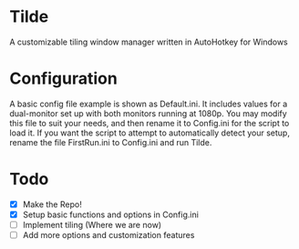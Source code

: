 Tilde
=====

A customizable tiling window manager written in AutoHotkey for Windows

Configuration
=====
A basic config file example is shown as Default.ini. It includes values for a dual-monitor set up with both monitors running at 1080p. You may modify this file to suit your needs, and then rename it to Config.ini for the script to load it. If you want the script to attempt to automatically detect your setup, rename the file FirstRun.ini to Config.ini and run Tilde.

Todo
=====
- [x] Make the Repo!
- [x] Setup basic functions and options in Config.ini
- [ ] Implement tiling (Where we are now)
- [ ] Add more options and customization features 